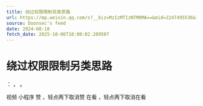 ```yaml
---
title: 绕过权限限制另类思路
url: https://mp.weixin.qq.com/s?__biz=MzIzMTIzNTM0MA==&mid=2247495536&idx=1&sn=547d845a38b8ce622bce69303508f524
source: Doonsec's feed
date: 2024-08-18
fetch_date: 2025-10-06T18:00:02.209507
---
```


# 绕过权限限制另类思路

：
，
。

视频
小程序
赞
，轻点两下取消赞
在看
，轻点两下取消在看